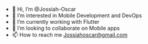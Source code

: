 - 👋 Hi, I’m @Jossiah-Oscar
- 👀 I’m interested in Mobile Development and DevOps
- 🌱 I’m currently working with Flutter 
- 💞️ I’m looking to collaborate on Mobile apps
- 📫 How to reach me Jossiahoscar@gmail.com

<!---
Jossiah-Oscar/Jossiah-Oscar is a ✨ special ✨ repository because its `README.md` (this file) appears on your GitHub profile.
You can click the Preview link to take a look at your changes.
--->
